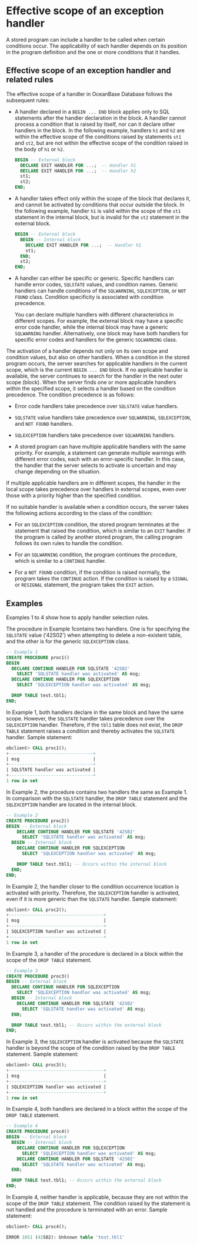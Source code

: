 # Effective scope of an exception handler

A stored program can include a handler to be called when certain conditions occur. The applicability of each handler depends on its position in the program definition and the one or more conditions that it handles.

## Effective scope of an exception handler and related rules

The effective scope of a handler in OceanBase Database follows the subsequent rules:

* A handler declared in a `BEGIN ... END` block applies only to SQL statements after the handler declaration in the block. A handler cannot process a condition that is raised by itself, nor can it declare other handlers in the block. In the following example, handlers `h1` and `h2` are within the effective scope of the conditions raised by statements `st1` and `st2`, but are not within the effective scope of the condition raised in the body of `h1` or `h2`.

   ```sql
   BEGIN -- External block
     DECLARE EXIT HANDLER FOR ...;  -- Handler h1
     DECLARE EXIT HANDLER FOR ...;  -- Handler h2
     st1;
     st2;
   END;
   ```


* A handler takes effect only within the scope of the block that declares it, and cannot be activated by conditions that occur outside the block. In the following example, handler `h1` is valid within the scope of the `st1` statement in the internal block, but is invalid for the `st2` statement in the external block.

   ```sql
   BEGIN -- External block
     BEGIN -- Internal block
       DECLARE EXIT HANDLER FOR ...;  -- Handler h1
       st1;
     END;
     st2;
   END;
   ```


* A handler can either be specific or generic. Specific handlers can handle error codes, `SQLSTATE` values, and condition names. Generic handlers can handle conditions of the `SQLWARNING`, `SQLEXCEPTION`, or `NOT FOUND` class. Condition specificity is associated with condition precedence.

   You can declare multiple handlers with different characteristics in different scopes. For example, the external block may have a specific error code handler, while the internal block may have a generic `SQLWARNING` handler. Alternatively, one block may have both handlers for specific error codes and handlers for the generic `SQLWARNING` class.


The activation of a handler depends not only on its own scope and condition values, but also on other handlers. When a condition in the stored program occurs, the server searches for applicable handlers in the current scope, which is the current `BEGIN ... END` block. If no applicable handler is available, the server continues to search for the handler in the next outer scope (block). When the server finds one or more applicable handlers within the specified scope, it selects a handler based on the condition precedence. The condition precedence is as follows:

* Error code handlers take precedence over `SQLSTATE` value handlers.

* `SQLSTATE` value handlers take precedence over `SQLWARNING`, `SQLEXCEPTION`, and `NOT FOUND` handlers.

* `SQLEXCEPTION` handlers take precedence over `SQLWARNING` handlers.

* A stored program can have multiple applicable handlers with the same priority. For example, a statement can generate multiple warnings with different error codes, each with an error-specific handler. In this case, the handler that the server selects to activate is uncertain and may change depending on the situation.


If multiple applicable handlers are in different scopes, the handler in the local scope takes precedence over handlers in external scopes, even over those with a priority higher than the specified condition.

If no suitable handler is available when a condition occurs, the server takes the following actions according to the class of the condition:

* For an `SQLEXCEPTION` condition, the stored program terminates at the statement that raised the condition, which is similar to an `EXIT` handler. If the program is called by another stored program, the calling program follows its own rules to handle the condition.

* For an `SQLWARNING` condition, the program continues the procedure, which is similar to a `CONTINUE` handler.

* For a `NOT FOUND` condition, if the condition is raised normally, the program takes the `CONTINUE` action. If the condition is raised by a `SIGNAL` or `RESIGNAL` statement, the program takes the `EXIT` action.



## Examples

Examples 1 to 4 show how to apply handler selection rules.

The procedure in Example 1contains two handlers. One is for specifying the `SQLSTATE` value ('42S02') when attempting to delete a non-existent table, and the other is for the generic `SQLEXCEPTION` class.

```sql
-- Example 1
CREATE PROCEDURE proc1()
BEGIN
  DECLARE CONTINUE HANDLER FOR SQLSTATE '42S02'
    SELECT 'SQLSTATE handler was activated' AS msg;
  DECLARE CONTINUE HANDLER FOR SQLEXCEPTION
    SELECT 'SQLEXCEPTION handler was activated' AS msg;

  DROP TABLE test.tbl1;
END;
```


In Example 1, both handlers declare in the same block and have the same scope. However, the `SQLSTATE` handler takes precedence over the `SQLEXCEPTION` handler. Therefore, if the `tbl1` table does not exist, the `DROP TABLE` statement raises a condition and thereby activates the `SQLSTATE` handler. Sample statement:

```sql
obclient> CALL proc1();
+--------------------------------+
| msg                            |
+--------------------------------+
| SQLSTATE handler was activated |
+--------------------------------+
1 row in set
```

In Example 2, the procedure contains two handlers the same as Example 1. In comparison with the `SQLSTATE` handler, the `DROP TABLE` statement and the `SQLEXCEPTION` handler are located in the internal block.

```sql
-- Example 2
CREATE PROCEDURE proc2()
BEGIN -- External block
    DECLARE CONTINUE HANDLER FOR SQLSTATE '42S02'
      SELECT 'SQLSTATE handler was activated' AS msg;
  BEGIN -- Internal block
    DECLARE CONTINUE HANDLER FOR SQLEXCEPTION
      SELECT 'SQLEXCEPTION handler was activated' AS msg;

    DROP TABLE test.tbl1; -- Occurs within the internal block
  END;
END;
```

In Example 2, the handler closer to the condition occurrence location is activated with priority. Therefore, the `SQLEXCEPTION` handler is activated, even if it is more generic than the `SQLSTATE` handler. Sample statement:

```sql
obclient> CALL proc2();
+------------------------------------+
| msg                                |
+------------------------------------+
| SQLEXCEPTION handler was activated |
+------------------------------------+
1 row in set
```

In Example 3, a handler of the procedure is declared in a block within the scope of the `DROP TABLE` statement.

```sql
-- Example 3
CREATE PROCEDURE proc3()
BEGIN -- External block
  DECLARE CONTINUE HANDLER FOR SQLEXCEPTION
    SELECT 'SQLEXCEPTION handler was activated' AS msg;
  BEGIN -- Internal block
    DECLARE CONTINUE HANDLER FOR SQLSTATE '42S02'
      SELECT 'SQLSTATE handler was activated' AS msg;
  END;

  DROP TABLE test.tbl1; -- Occurs within the external block
END;
```

In Example 3, the `SQLEXCEPTION` handler is activated because the `SQLSTATE` handler is beyond the scope of the condition raised by the `DROP TABLE` statement. Sample statement:

```sql
obclient> CALL proc3();
+------------------------------------+
| msg                                |
+------------------------------------+
| SQLEXCEPTION handler was activated |
+------------------------------------+
1 row in set
```

In Example 4, both handlers are declared in a block within the scope of the `DROP TABLE` statement.

```sql
-- Example 4
CREATE PROCEDURE proc4()
BEGIN -- External block
  BEGIN -- Internal block
    DECLARE CONTINUE HANDLER FOR SQLEXCEPTION
      SELECT 'SQLEXCEPTION handler was activated' AS msg;
    DECLARE CONTINUE HANDLER FOR SQLSTATE '42S02'
      SELECT 'SQLSTATE handler was activated' AS msg;
  END;

  DROP TABLE test.tbl1; -- Occurs within the external block
END;
```

In Example 4, neither handler is applicable, because they are not within the scope of the `DROP TABLE` statement. The condition raised by the statement is not handled and the procedure is terminated with an error. Sample statement:

```sql
obclient> CALL proc4();

ERROR 1051 (42S02): Unknown table 'test.tbl1'
```
